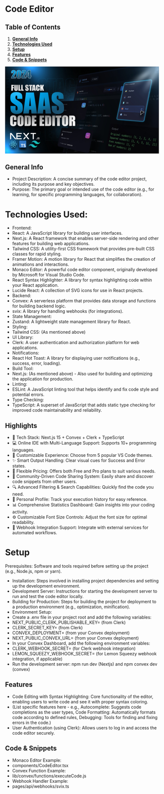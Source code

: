 # Code Editor

## Table of Contents
1. [**General Info**](#general-info)
2. [**Technologies Used**](#technologies-used)
3. [**Setup**](#setup)
4. [**Features**](#features) 
5. [**Code & Snippets**](#codesnippets)

![Demo App](/public/screenshot-for-readme.png)


## General Info
*   Project Description: A concise summary of the code editor project, including its purpose and key objectives.
*   Purpose: The primary goal or intended use of the code editor (e.g., for learning, for specific programming languages, for collaboration).

# Technologies Used:

*   Frontend:
*   React: A JavaScript library for building user interfaces.
*   Next.js: A React framework that enables server-side rendering and other features for building web applications.
*   Tailwind CSS: A utility-first CSS framework that provides pre-built CSS classes for rapid styling.
*   Framer Motion: A motion library for React that simplifies the creation of animations and interactions.
*   Monaco Editor: A powerful code editor component, originally developed by Microsoft for Visual Studio Code.
*   React Syntax Highlighter: A library for syntax highlighting code within your React application.
*   Lucide React: A collection of SVG icons for use in React projects.
*   Backend:
*   Convex: A serverless platform that provides data storage and functions for building backend logic.
*   svix: A library for handling webhooks (for integrations).
*   State Management:
*   Zustand: A lightweight state management library for React.
*   Styling:
*   Tailwind CSS: (As mentioned above)
*   UI Library:
*   Clerk: A user authentication and authorization platform for web applications.
*   Notifications:
*   React Hot Toast: A library for displaying user notifications (e.g., success, error, loading).
*   Build Tool:
*   Next.js: (As mentioned above) - Also used for building and optimizing the application for production.
*    Linting:
*   ESLint: A JavaScript linting tool that helps identify and fix code style and potential errors.
*   Type Checking:
*   TypeScript: A superset of JavaScript that adds static type checking for improved code maintainability and reliability.
## Highlights
*   🚀 Tech Stack: Next.js 15 + Convex + Clerk + TypeScript
*   💻 Online IDE with Multi-Language Support: Supports 10+ programming languages.
*   🎨 Customizable Experience: Choose from 5 popular VS Code themes.
*   ✨ Smart Output Handling: Clear visual cues for Success and Error states.
*   💎 Flexible Pricing: Offers both Free and Pro plans to suit various needs.
*   🤝 Community-Driven Code Sharing System: Easily share and discover code snippets from other users.
*   🔍 Advanced Filtering & Search Capabilities: Quickly find the code you need.
*   👤 Personal Profile: Track your execution history for easy reference.
*   📊 Comprehensive Statistics Dashboard: Gain insights into your coding activity.
*   ⚙️ Customizable Font Size Controls: Adjust the font size for optimal readability.
*   🔗 Webhook Integration Support: Integrate with external services for automated workflows.
  # Setup
  Prerequisites: Software and tools required before setting up the project (e.g., Node.js, npm or yarn).
*   Installation: Steps involved in installing project dependencies and setting up the development environment.
*   Development Server: Instructions for starting the development server to run and test the code editor locally.
*   Building for Production: Steps for building the project for deployment to a production environment (e.g., optimization, minification).
*  Environment Setup:
*   Create a .env file in your project root and add the following variables:
*   NEXT_PUBLIC_CLERK_PUBLISHABLE_KEY= (from Clerk)
*   CLERK_SECRET_KEY= (from Clerk)
*   CONVEX_DEPLOYMENT= (from your Convex deployment)
*   NEXT_PUBLIC_CONVEX_URL= (from your Convex deployment)
*   In your Convex Dashboard, add the following environment variables:
*   CLERK_WEBHOOK_SECRET= (for Clerk webhook integration)
*   LEMON_SQUEEZY_WEBHOOK_SECRET= (for Lemon Squeezy webhook integration, if applicable)
*   Run the development server: npm run dev (Nextjs) and npm convex dev (convex)
  ## Features
*  Code Editing with Syntax Highlighting: Core functionality of the editor, enabling users to write code and see it with proper syntax coloring.
*   (List specific features here - e.g., Autocomplete: Suggests code completions as the user types, Code Formatting: Automatically formats code according to defined rules, Debugging: Tools for finding and fixing errors in the code.)
*   User Authentication (using Clerk): Allows users to log in and access the code editor securely.
   ## Code & Snippets
*   Monaco Editor Example:
*   components/CodeEditor.tsx
*   Convex Function Example:
*   lib/convex/functions/executeCode.js
*   Webhook Handler Example:
*   pages/api/webhooks/svix.ts
